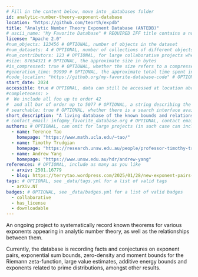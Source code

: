 ```yaml
---
# Fill in the content below, move into _databases folder
id: analytic-number-theory-exponent-database
location: "https://github.com/teorth/expdb"
title: "Analytic Number Theory Exponent Database (ANTEDB)"
# ascii_name: "My Favorite Database" # REQUIRED IFF title contains a non-standard character
license: "Apache 2.0"
#num_objects: 123456 # OPTIONAL, number of objects in the dataset
#num_datasets: 4 # OPTIONAL, number of collections of different objects; omit if equal to 1
#num_contributors: 123 # OPTIONAL, for large collaborative projects where authors aren't listed
#size: 87654321 # OPTIONAL, the approximate size in bytes
#is_compressed: true # OPTIONAL, whether the size refers to a compressed file
#generation_time: 99999 # OPTIONAL, the approximate total time spent in generating the data in seconds on one CPU
#code_location: "https://github.org/my-favorite-database-code" # OPTIONAL, location of the code used to generate the data
start_date: 2024
accessible: true # OPTIONAL, data can still be accessed at location above
#completeness: >
#  We include all foo up to order 42
#  and all bar of order up to 5077 # OPTIONAL, a string describing the data's completeness, encouraged if it has the completeness_guarantee badge
# searchable: true # OPTIONAL, whether there is a search interface available at the location provided above
short_description: "A living database of the known bounds and relations between exponents of interest in analytic number theory"
# contact_email: info@my_favorite_database.org # OPTIONAL, contact email for the database
authors: # OPTIONAL, can omit for large projects (in such case can include a single "author" with a collaboration email/webpage)
  - name: Terence Tao
    homepage: "https://www.math.ucla.edu/~tao/"
  - name: Timothy Trudgian
    homepage: "https://research.unsw.edu.au/people/professor-timothy-trudgian"
  - name: Andrew Yang
    homepage: "https://www.unsw.edu.au/hdr/andrew-yang"
references: # OPTIONAL, include as many as you like
  - arxiv: 2501.16779
  - blog: https://terrytao.wordpress.com/2025/01/28/new-exponent-pairs-zero-density-estimates-and-zero-additive-energy-estimates-a-systematic-approach/
tags: # OPTIONAL, see _data/tags.yml for a list of valid tags
  - arXiv.NT
badges: # OPTIONAL, see _data/badges.yml for a list of valid badges
  - collaborative
  - has_license
  - downloadable
---
```


An ongoing project to systematically record known theorems for various exponents appearing in analytic number theory, as well as the relationships between them. 

 Currently, the database is recording facts and conjectures on exponent pairs, exponential sum bounds, zero-density and moment bounds for the Riemann zeta-function, large value estimates, additive energy bounds and exponents related to prime distributions, amongst other results.